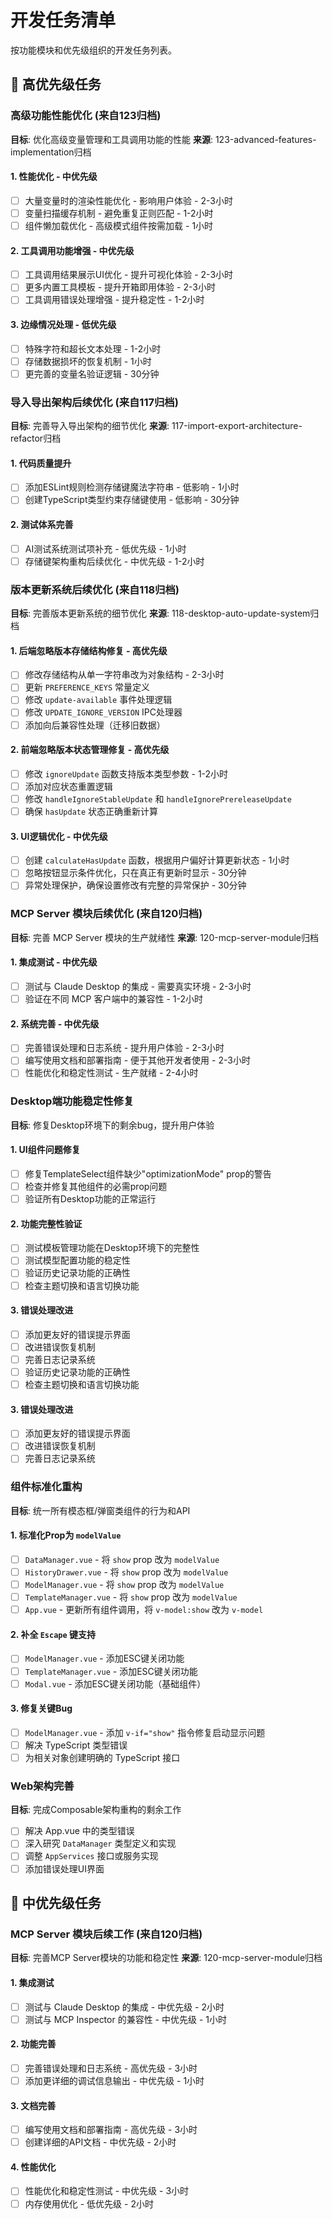 # 开发任务清单

按功能模块和优先级组织的开发任务列表。

## 🚨 高优先级任务

### 高级功能性能优化 (来自123归档)
**目标**: 优化高级变量管理和工具调用功能的性能
**来源**: 123-advanced-features-implementation归档

#### 1. 性能优化 - 中优先级
- [ ] 大量变量时的渲染性能优化 - 影响用户体验 - 2-3小时
- [ ] 变量扫描缓存机制 - 避免重复正则匹配 - 1-2小时
- [ ] 组件懒加载优化 - 高级模式组件按需加载 - 1小时

#### 2. 工具调用功能增强 - 中优先级  
- [ ] 工具调用结果展示UI优化 - 提升可视化体验 - 2-3小时
- [ ] 更多内置工具模板 - 提升开箱即用体验 - 2-3小时
- [ ] 工具调用错误处理增强 - 提升稳定性 - 1-2小时

#### 3. 边缘情况处理 - 低优先级
- [ ] 特殊字符和超长文本处理 - 1-2小时
- [ ] 存储数据损坏的恢复机制 - 1小时
- [ ] 更完善的变量名验证逻辑 - 30分钟

### 导入导出架构后续优化 (来自117归档)
**目标**: 完善导入导出架构的细节优化
**来源**: 117-import-export-architecture-refactor归档

#### 1. 代码质量提升
- [ ] 添加ESLint规则检测存储键魔法字符串 - 低影响 - 1小时
- [ ] 创建TypeScript类型约束存储键使用 - 低影响 - 30分钟

#### 2. 测试体系完善
- [ ] AI测试系统测试项补充 - 低优先级 - 1小时
- [ ] 存储键架构重构后续优化 - 中优先级 - 1-2小时

### 版本更新系统后续优化 (来自118归档)
**目标**: 完善版本更新系统的细节优化
**来源**: 118-desktop-auto-update-system归档

#### 1. 后端忽略版本存储结构修复 - 高优先级
- [ ] 修改存储结构从单一字符串改为对象结构 - 2-3小时
- [ ] 更新 `PREFERENCE_KEYS` 常量定义
- [ ] 修改 `update-available` 事件处理逻辑
- [ ] 修改 `UPDATE_IGNORE_VERSION` IPC处理器
- [ ] 添加向后兼容性处理（迁移旧数据）

#### 2. 前端忽略版本状态管理修复 - 高优先级
- [ ] 修改 `ignoreUpdate` 函数支持版本类型参数 - 1-2小时
- [ ] 添加对应状态重置逻辑
- [ ] 修改 `handleIgnoreStableUpdate` 和 `handleIgnorePrereleaseUpdate`
- [ ] 确保 `hasUpdate` 状态正确重新计算

#### 3. UI逻辑优化 - 中优先级
- [ ] 创建 `calculateHasUpdate` 函数，根据用户偏好计算更新状态 - 1小时
- [ ] 忽略按钮显示条件优化，只在真正有更新时显示 - 30分钟
- [ ] 异常处理保护，确保设置修改有完整的异常保护 - 30分钟

### MCP Server 模块后续优化 (来自120归档)
**目标**: 完善 MCP Server 模块的生产就绪性
**来源**: 120-mcp-server-module归档

#### 1. 集成测试 - 中优先级
- [ ] 测试与 Claude Desktop 的集成 - 需要真实环境 - 2-3小时
- [ ] 验证在不同 MCP 客户端中的兼容性 - 1-2小时

#### 2. 系统完善 - 中优先级
- [ ] 完善错误处理和日志系统 - 提升用户体验 - 2-3小时
- [ ] 编写使用文档和部署指南 - 便于其他开发者使用 - 2-3小时
- [ ] 性能优化和稳定性测试 - 生产就绪 - 2-4小时

### Desktop端功能稳定性修复
**目标**: 修复Desktop环境下的剩余bug，提升用户体验

#### 1. UI组件问题修复
- [ ] 修复TemplateSelect组件缺少"optimizationMode" prop的警告
- [ ] 检查并修复其他组件的必需prop问题
- [ ] 验证所有Desktop功能的正常运行

#### 2. 功能完整性验证
- [ ] 测试模板管理功能在Desktop环境下的完整性
- [ ] 测试模型配置功能的稳定性
- [ ] 验证历史记录功能的正确性
- [ ] 检查主题切换和语言切换功能

#### 3. 错误处理改进
- [ ] 添加更友好的错误提示界面
- [ ] 改进错误恢复机制
- [ ] 完善日志记录系统
- [ ] 验证历史记录功能的正确性
- [ ] 检查主题切换和语言切换功能

#### 3. 错误处理改进
- [ ] 添加更友好的错误提示界面
- [ ] 改进错误恢复机制
- [ ] 完善日志记录系统

### 组件标准化重构
**目标**: 统一所有模态框/弹窗类组件的行为和API

#### 1. 标准化Prop为 `modelValue`
- [ ] `DataManager.vue` - 将 `show` prop 改为 `modelValue`
- [ ] `HistoryDrawer.vue` - 将 `show` prop 改为 `modelValue`
- [ ] `ModelManager.vue` - 将 `show` prop 改为 `modelValue`
- [ ] `TemplateManager.vue` - 将 `show` prop 改为 `modelValue`
- [ ] `App.vue` - 更新所有组件调用，将 `v-model:show` 改为 `v-model`

#### 2. 补全 `Escape` 键支持
- [ ] `ModelManager.vue` - 添加ESC键关闭功能
- [ ] `TemplateManager.vue` - 添加ESC键关闭功能
- [ ] `Modal.vue` - 添加ESC键关闭功能（基础组件）

#### 3. 修复关键Bug
- [ ] `ModelManager.vue` - 添加 `v-if="show"` 指令修复启动显示问题
- [ ] 解决 TypeScript 类型错误
- [ ] 为相关对象创建明确的 TypeScript 接口

### Web架构完善
**目标**: 完成Composable架构重构的剩余工作

- [ ] 解决 App.vue 中的类型错误
- [ ] 深入研究 `DataManager` 类型定义和实现
- [ ] 调整 `AppServices` 接口或服务实现
- [ ] 添加错误处理UI界面

## 🔧 中优先级任务

### MCP Server 模块后续工作 (来自120归档)
**目标**: 完善MCP Server模块的功能和稳定性
**来源**: 120-mcp-server-module归档

#### 1. 集成测试
- [ ] 测试与 Claude Desktop 的集成 - 中优先级 - 2小时
- [ ] 测试与 MCP Inspector 的兼容性 - 中优先级 - 1小时

#### 2. 功能完善
- [ ] 完善错误处理和日志系统 - 高优先级 - 3小时
- [ ] 添加更详细的调试信息输出 - 中优先级 - 1小时

#### 3. 文档完善
- [ ] 编写使用文档和部署指南 - 高优先级 - 3小时
- [ ] 创建详细的API文档 - 中优先级 - 2小时

#### 4. 性能优化
- [ ] 性能优化和稳定性测试 - 中优先级 - 3小时
- [ ] 内存使用优化 - 低优先级 - 2小时